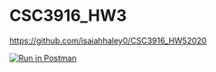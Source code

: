# CSC3916_HW3
https://github.com/isaiahhaley0/CSC3916_HW52020

[![Run in Postman](https://run.pstmn.io/button.svg)](https://app.getpostman.com/run-collection/db3ff0b9076c64734580)


